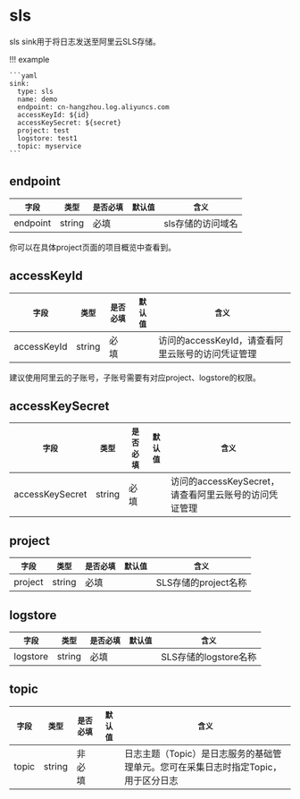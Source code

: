 # sls

sls sink用于将日志发送至阿里云SLS存储。  

!!! example

    ```yaml
    sink:
      type: sls
      name: demo
      endpoint: cn-hangzhou.log.aliyuncs.com
      accessKeyId: ${id}
      accessKeySecret: ${secret}
      project: test
      logstore: test1
      topic: myservice
    ```

## endpoint

|    `字段`   |    `类型`    |  `是否必填`  |  `默认值`  |  `含义`  |
| ---------- | ----------- | ----------- | --------- | -------- |
| endpoint | string  |    必填    |      | sls存储的访问域名 |

你可以在具体project页面的项目概览中查看到。

## accessKeyId

|    `字段`   |    `类型`    |  `是否必填`  |  `默认值`  |  `含义`  |
| ---------- | ----------- | ----------- | --------- | -------- |
| accessKeyId | string  |    必填    |      | 访问的accessKeyId，请查看阿里云账号的访问凭证管理 |

建议使用阿里云的子账号，子账号需要有对应project、logstore的权限。

## accessKeySecret

|    `字段`   |    `类型`    |  `是否必填`  |  `默认值`  |  `含义`  |
| ---------- | ----------- | ----------- | --------- | -------- |
| accessKeySecret | string  |    必填    |      | 访问的accessKeySecret，请查看阿里云账号的访问凭证管理 |

## project

|    `字段`   |    `类型`    |  `是否必填`  |  `默认值`  |  `含义`  |
| ---------- | ----------- | ----------- | --------- | -------- |
| project | string  |    必填    |      | SLS存储的project名称 |

## logstore

|    `字段`   |    `类型`    |  `是否必填`  |  `默认值`  |  `含义`  |
| ---------- | ----------- | ----------- | --------- | -------- |
| logstore | string  |    必填    |      | SLS存储的logstore名称 |

## topic

|    `字段`   |    `类型`    |  `是否必填`  |  `默认值`  |  `含义`  |
| ---------- | ----------- | ----------- | --------- | -------- |
| topic | string  |    非必填    |      | 日志主题（Topic）是日志服务的基础管理单元。您可在采集日志时指定Topic，用于区分日志  |




